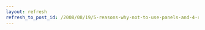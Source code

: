 ```yaml
---
layout: refresh
refresh_to_post_id: /2008/08/19/5-reasons-why-not-to-use-panels-and-4-reasons-to-use-them
---
```

